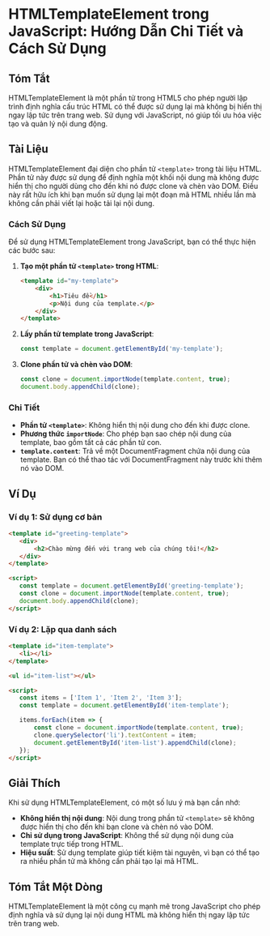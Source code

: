 <!--
Meta Description: # HTMLTemplateElement trong JavaScript: Hướng Dẫn Chi Tiết và Cách Sử Dụng ## Tóm Tắt HTMLTemplateElement là một phần tử trong HTML5 cho phép người lậ...
Meta Keywords: template, dụng, nội, dung, clone
-->

# HTMLTemplateElement trong JavaScript: Hướng Dẫn Chi Tiết và Cách Sử Dụng

## Tóm Tắt
HTMLTemplateElement là một phần tử trong HTML5 cho phép người lập trình định nghĩa cấu trúc HTML có thể được sử dụng lại mà không bị hiển thị ngay lập tức trên trang web. Sử dụng với JavaScript, nó giúp tối ưu hóa việc tạo và quản lý nội dung động.

## Tài Liệu
HTMLTemplateElement đại diện cho phần tử `<template>` trong tài liệu HTML. Phần tử này được sử dụng để định nghĩa một khối nội dung mà không được hiển thị cho người dùng cho đến khi nó được clone và chèn vào DOM. Điều này rất hữu ích khi bạn muốn sử dụng lại một đoạn mã HTML nhiều lần mà không cần phải viết lại hoặc tải lại nội dung.

### Cách Sử Dụng
Để sử dụng HTMLTemplateElement trong JavaScript, bạn có thể thực hiện các bước sau:

1. **Tạo một phần tử `<template>` trong HTML**:
   ```html
   <template id="my-template">
       <div>
           <h1>Tiêu đề</h1>
           <p>Nội dung của template.</p>
       </div>
   </template>
   ```

2. **Lấy phần tử template trong JavaScript**:
   ```javascript
   const template = document.getElementById('my-template');
   ```

3. **Clone phần tử và chèn vào DOM**:
   ```javascript
   const clone = document.importNode(template.content, true);
   document.body.appendChild(clone);
   ```

### Chi Tiết
- **Phần tử `<template>`**: Không hiển thị nội dung cho đến khi được clone.
- **Phương thức `importNode`**: Cho phép bạn sao chép nội dung của template, bao gồm tất cả các phần tử con.
- **`template.content`**: Trả về một DocumentFragment chứa nội dung của template. Bạn có thể thao tác với DocumentFragment này trước khi thêm nó vào DOM.

## Ví Dụ
### Ví dụ 1: Sử dụng cơ bản
```html
<template id="greeting-template">
   <div>
       <h2>Chào mừng đến với trang web của chúng tôi!</h2>
   </div>
</template>

<script>
   const template = document.getElementById('greeting-template');
   const clone = document.importNode(template.content, true);
   document.body.appendChild(clone);
</script>
```

### Ví dụ 2: Lặp qua danh sách
```html
<template id="item-template">
   <li></li>
</template>

<ul id="item-list"></ul>

<script>
   const items = ['Item 1', 'Item 2', 'Item 3'];
   const template = document.getElementById('item-template');

   items.forEach(item => {
       const clone = document.importNode(template.content, true);
       clone.querySelector('li').textContent = item;
       document.getElementById('item-list').appendChild(clone);
   });
</script>
```

## Giải Thích
Khi sử dụng HTMLTemplateElement, có một số lưu ý mà bạn cần nhớ:

- **Không hiển thị nội dung**: Nội dung trong phần tử `<template>` sẽ không được hiển thị cho đến khi bạn clone và chèn nó vào DOM.
- **Chỉ sử dụng trong JavaScript**: Không thể sử dụng nội dung của template trực tiếp trong HTML.
- **Hiệu suất**: Sử dụng template giúp tiết kiệm tài nguyên, vì bạn có thể tạo ra nhiều phần tử mà không cần phải tạo lại mã HTML.

## Tóm Tắt Một Dòng
HTMLTemplateElement là một công cụ mạnh mẽ trong JavaScript cho phép định nghĩa và sử dụng lại nội dung HTML mà không hiển thị ngay lập tức trên trang web.